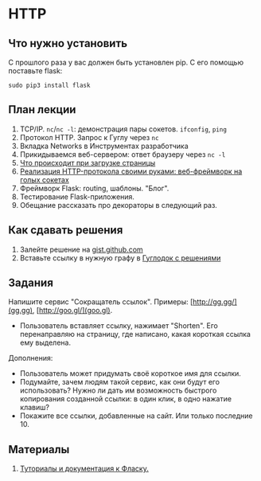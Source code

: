 HTTP
======================

Что нужно установить
--------

С прошлого раза у вас должен быть установлен pip. С его помощью поставьте flask:

    sudo pip3 install flask


План лекции
-------

1. TCP/IP. `nc`/`nc -l`: демонстрация пары сокетов. `ifconfig`, `ping`
2. Протокол HTTP. Запрос к Гуглу через `nc`
3. Вкладка Networks в Инструментах разработчика
3. Прикидываемся веб-сервером: ответ браузеру через `nc -l`
1. [Что происходит при загрузке страницы](http://friendlybit.com/css/rendering-a-web-page-step-by-step/)
2. [Реализация HTTP-протокола своими руками: веб-фреймворк на голых сокетах](https://github.com/vpavlenko/reinhardt)
4. Фреймворк Flask: routing, шаблоны. "Блог".
5. Тестирование Flask-приложения.
10. Обещание рассказать про декораторы в следующий раз.


Как сдавать решения
-------------------

1. Залейте решение на [gist.github.com](https://gist.github.com/)
2. Вставьте ссылку в нужную графу в [Гуглодок с решениями](https://docs.google.com/spreadsheet/ccc?key=0AtJr69JHs0W0dDJ0Q2FPcktLZjhnOTNIdndyV2VtWHc#gid=1)


Задания
------

Напишите сервис "Сокращатель ссылок". Примеры: [http://gg.gg/](gg.gg), [http://goo.gl/](goo.gl).
- Пользователь вставляет ссылку, нажимает "Shorten". Его перенаправляю на страницу, где написано, какая короткая ссылка ему выделена.

Дополнения:
- Пользователь может придумать своё короткое имя для ссылки.
- Подумайте, зачем людям такой сервис, как они будут его использовать? Нужно ли дать им возможность быстрого копирования созданной ссылки: в один клик, в одно нажатие клавиш?
- Покажите все ссылки, добавленные на сайт. Или только последние 10.





Материалы
-------------------
1. [Туториалы и документация к Фласку.](http://flask.pocoo.org/docs/0.10/)
